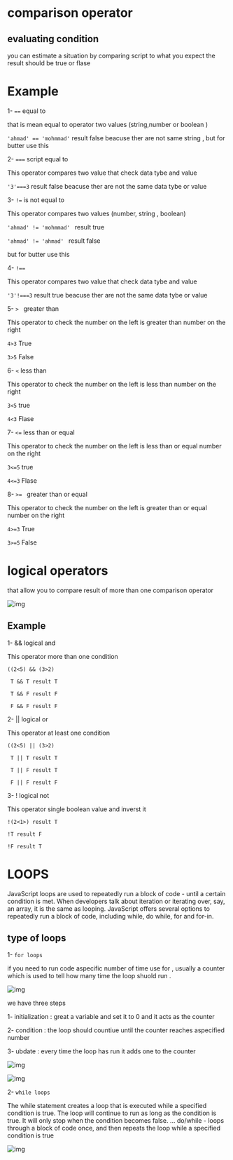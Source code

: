 # comparison operator 
## evaluating condition 
you can estimate a situation by comparing script to what you expect the result should be true or flase 
# Example 
1- `==`  equal to 

that is mean equal to operator two values (string,number or boolean )

`'ahmad' == 'mohmmad'` result false beacuse ther are not same string , but for butter use this 

2- `===` script equal to 

This operator compares two value that check data tybe and value 

`'3'===3` result false beacuse ther are not the same data tybe or value 

3- `!=` is not equal to 

This operator compares two values (number, string , boolean)

`'ahmad' != 'mohmmad' ` result true 

`'ahmad' != 'ahmad' ` result false  

 but for butter use this 

 4- `!==` 

 This operator compares two value that check data tybe and value 

`'3'!===3` result true beacuse ther are not the same data tybe or value 

5- `> ` greater than  

This operator to check the number on the left is greater than number on the right 

`4>3` True 

`3>5` False 

6- `<` less than 

This operator to check the number on the left is less than number on the right 

`3<5` true

`4<3` Flase 

7- `<=` less than or equal

This operator to check the number on the left is less than or equal number on the right 

`3<=5` true

`4<=3` Flase 

8- `>= ` greater than or equal 

This operator to check the number on the left is greater than or equal number on the right 

`4>=3` True 

`3>=5` False 


# logical operators 
that allow you to compare result of more than one comparison operator 

![img](assets/ooo.png)

## Example 
1- && logical and 

This operator more than one condition 

`((2<5) && (3>2)`

`  T && T result T `

`  T && F result F `

`  F && F result F `

2- || logical or 

This operator at least one condition 

`((2<5) || (3>2)` 

`  T || T result T `

`  T || F result T `

`  F || F result F `

3- ! logical not 

This operator single boolean value and inverst it 

`!(2<1>) result T` 

`!T result F`

`!F result T`

# LOOPS 
JavaScript loops are used to repeatedly run a block of code - until a certain condition is met. When developers talk about iteration or iterating over, say, an array, it is the same as looping. JavaScript offers several options to repeatedly run a block of code, including while, do while, for and for-in. 

## type of loops 

1- `for loops` 

if you need to run code aspecific number of time use for , usually a counter  which is used to tell how many time the loop shuold run . 

![img](assets/9999999.png)

 we have three steps 

 1- initialization : great a variable and set it to 0 and it acts as the counter 

 2- condition : the loop should countiue until the counter reaches aspecified number 

 3- ubdate : every time the loop has run it adds one to the counter 

 ![img](assets/pjm.png)


 ![img](assets/tryr.png)

2-  `while loops`

 The while statement creates a loop that is executed while a specified condition is true. The loop will continue to run as long as the condition is true. It will only stop when the condition becomes false. ... do/while - loops through a block of code once, and then repeats the loop while a specified condition is true

![img](assets/phgf.png)



  





 
